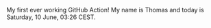 My first ever working GitHub Action!
My name is Thomas and today is Saturday, 10 June, 03:26 CEST. 
